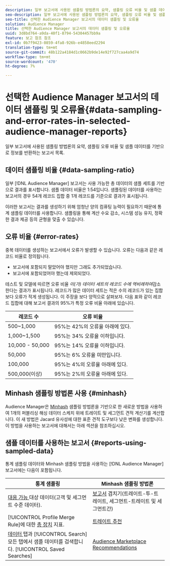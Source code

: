 ```yaml
---
description: 일부 보고서에 사용된 샘플링 방법론의 요약, 샘플링 오류 비율 및 샘플 데이터를 기반으로 정보를 반환하는 보고서 목록.
seo-description: 일부 보고서에 사용된 샘플링 방법론의 요약, 샘플링 오류 비율 및 샘플 데이터를 기반으로 정보를 반환하는 보고서 목록.
seo-title: 선택한 Audience Manager 보고서의 데이터 샘플링 및 오류율
solution: Audience Manager
title: 선택한 Audience Manager 보고서의 데이터 샘플링 및 오류율
uuid: 3d8bd764-a9da-40f1-8794-54304457bb9a
feature: 보고 참조 참조
exl-id: 0b7f9423-0859-4fa8-926b-e4858eed2294
translation-type: tm+mt
source-git-commit: 48b122a4184d1c0662b9de14e92f727caa4a9d74
workflow-type: tm+mt
source-wordcount: '470'
ht-degree: 7%

---
```


# 선택한 Audience Manager 보고서의 데이터 샘플링 및 오류율{#data-sampling-and-error-rates-in-selected-audience-manager-reports}

일부 보고서에 사용된 샘플링 방법론의 요약, 샘플링 오류 비율 및 샘플 데이터를 기반으로 정보를 반환하는 보고서 목록.

## 데이터 샘플링 비율 {#data-sampling-ratio}

일부 [!DNL Audience Manager] 보고서는 사용 가능한 총 데이터의 샘플 세트를 기반으로 결과를 표시합니다. 샘플 데이터 비율은 1:54입니다. 샘플링된 데이터를 사용하는 보고서의 경우 54개 레코드 집합 중 1개 레코드를 기준으로 결과가 표시됩니다.

이러한 보고서는 결과를 생성하기 위해 엄청난 양의 컴퓨팅 능력이 필요하기 때문에 통계 샘플링 데이터를 사용합니다. 샘플링을 통해 계산 수요 감소, 시스템 성능 유지, 정확한 결과 제공 등의 균형을 맞출 수 있습니다.

<!--

## Minimum Requirements {#minimum-requirements}

>[!NOTE]
>
>The minimum requirements listed below apply to Overlap reports only.

Overlap reports ([trait-to-trait](/help/using/reporting/dynamic-reports/trait-trait-overlap-report.md), [segment-to-trait](/help/using/reporting/dynamic-reports/segment-trait-overlap-report.md), and [segment-to-segment](/help/using/reporting/dynamic-reports/segment-segment-overlap-report.md)) exclude traits and segments when they do not meet the minimum unique visitor requirements. These minimum requirements are as follows:

* Traits: 28,000 [unique trait realizations](/help/using/features/traits/trait-and-segment-qualification-reference).
* Segments: 70,000 real-time users over a 14-day period.

-->

## 오류 비율 {#error-rates}

중복 데이터를 생성하는 보고서에서 오류가 발생할 수 있습니다. 오류는 다음과 같은 레코드 비율로 정의됩니다.

* 보고서에 포함되지 말았어야 했지만 그래도 추가되었습니다.
* 보고서에 포함되었어야 했는데 제외되었다.

테스트 및 모델에 따르면 오류 비율 *이(가) 데이터 세트의 레코드 수에 역비례하여*&#x200B;감소한다는 결과가 표시됩니다. 레코드가 많은 데이터 세트는 적은 수의 레코드가 있는 집합보다 오류가 적게 생성됩니다. 이 주장을 보다 양적으로 살펴보자. 다음 표와 같이 레코드 집합에 대해 보고서 결과의 95%가 특정 오류 비율 아래에 있습니다.

| 레코드 수 | 오류 비율 |
|--- |--- |
| 500~1,000 | 95%는 42%의 오류율 아래에 있다. |
| 1,000~1,500 | 95%는 34% 오류율 이하입니다. |
| 10,000 - 50,000 | 95%는 14% 오류율 이하입니다. |
| 50,000 | 95%는 6% 오류율 미만입니다. |
| 100,000 | 95%는 4%의 오류율 아래에 있다. |
| 500,000(이상) | 95%는 2%의 오류율 아래에 있다. |

## Minhash 샘플링 방법론 사용 {#minhash}

Audience Manager은 [Minhash](https://en.wikipedia.org/wiki/MinHash) 샘플링 방법론을 기반으로 한 새로운 방법을 사용하여 1개의 퍼블리싱 해싱 데이터 스케치 위에 트레이트 및 세그먼트 견적 계산기를 계산합니다. 이 새 방법은 Jacard 유사성에 대한 표준 견적 도구보다 낮은 변화를 생성합니다. 이 방법을 사용하는 보고서에 대해서는 아래 섹션을 참조하십시오.

<!--

Some Audience Manager reports use the minhash sampling methodology to compute trait and segment overlaps and similarity scores. Audience Manager calculates the [!UICONTROL Trait Similarity Score] between two traits by computing the intersection and union in terms of the number of [!UICONTROL Unique User IDs] (UUIDs) and then divides the two. For two traits A and B, the calculation looks like this:

![jaccard-similarity](/help/using/features/segments/assets/jaccard_similarity.png)

-->

## 샘플 데이터를 사용하는 보고서 {#reports-using-sampled-data}

통계 샘플링 데이터와 Minhash 샘플링 방법을 사용하는 [!DNL Audience Manager] 보고서에는 다음이 포함됩니다.

<!--

* [Overlap reports](../reporting/dynamic-reports/dynamic-reports.md#interactive-and-overlap-reports) (trait-to-trait, segment-to-trait, and segment-to-segment).
* [Addressable Audience](../features/addressable-audiences.md) data (customer- and segment-level data). 
* The [Total Devices](../features/profile-merge-rules/profile-link-metrics.md#merge-rule-metrics) metric for a [!UICONTROL Profile Merge Rule].
* [Data Explorer](../features/data-explorer/data-explorer-signals-search/data-explorer-search-pairs.md) uses sampled data in the [!UICONTROL Search] tab and any [!UICONTROL Saved Searches].

Reports that use Minhash sampling methodology:

-->

| 통계 샘플링 | Minhash 샘플링 방법론 |
|--- |--- |
| [대응 가능 ](../features/addressable-audiences.md) 대상 데이터(고객 및 세그먼트 수준 데이터). | [보고서](../reporting/dynamic-reports/dynamic-reports.md#interactive-and-overlap-reports)  겹치기(트레이트-투-트레이트, 세그먼트-트레이트 및 세그먼트간) |
| [!UICONTROL Profile Merge Rule]에 대한 [총 장치](../features/profile-merge-rules/profile-link-metrics.md#merge-rule-metrics) 지표. | [트레이트 추천](/help/using/features/segments/trait-recommendations.md) |
| [데이터 ](../features/data-explorer/data-explorer-signals-search/data-explorer-search-pairs.md) 탭과  [!UICONTROL Search] 모든 탭에서 샘플 데이터를 검색합니다.  [!UICONTROL Saved Searches] | [Audience Marketplace Recommendations](/help/using/features/audience-marketplace/marketplace-data-buyers/marketplace-data-buyers.md#finding-similar-traits) |
